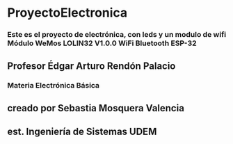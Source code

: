 # ProyectoElectronica
### Este es el proyecto de electrónica, con leds y un modulo de wifi Módulo WeMos LOLIN32 V1.0.0 WiFi Bluetooth ESP-32

## Profesor Édgar Arturo Rendón Palacio
### Materia Electrónica Básica

## creado por Sebastia Mosquera Valencia
## est. Ingeniería de Sistemas UDEM
